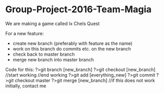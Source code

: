 # Group-Project-2016-Team-Magia
We are making  a game called Ix Chels Quest

For a new feature:
 - create new branch (preferably with feature as the name)
 - work on this branch do commits etc. on the new branch
 - check back to master branch 
 - merge new branch into master branch

Code for this:
 ?>git branch [new_branch]
 ?>git checkout [new_branch]
 //start working
 //end working
 ?>git add [everything_new]
 ?>git commit
 ?>git checkout master
 ?>git merge [new_branch]
 //if this does not work initially, contact me
